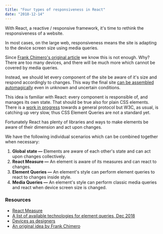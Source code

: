 ```yaml
---
title: "Four types of responsiveness in React"
date: "2018-12-14"
---
```


With React, a reactive / responsive framework, it's time to rethink the responsiveness of a website.
<!--more-->

In most cases, on the large web, responsiveness means the site is adapting to the device screen size using media queries.

Since [Frank Chimero's original article](https://frankchimero.com/writing/the-webs-grain/) we know this is not enough. Why? There are too many devices, and there will be much more which cannot be covered by media queries.

Instead, we should let every component of the site be aware of it's size and respond accordingly to changes. This way the final site [can be assembled automagically](http://metamn.io/beat/tomorrowww/) even in unknown and uncertain conditions.

This idea is familiar with React: every component is responsible of, and manages its own state. That should be true also for plain CSS elements. There is a [work in progress](https://elementqueries.com/) towards a general protocol but W3C, as usual, is catching up very slow, thus CSS Element Queries are not a standard yet.

Fortunately React has plenty of libraries and ways to make elements be aware of their dimension and act upon changes.

We have the following individual scenarios which can be combined together when necessary:

1. **Global state &mdash;** Elements are aware of each other's state and can act upon changes collectively.
2. **React Measure &mdash;** An element is aware of its measures and can react to changes.
3. **Element Queries &mdash;** An element's style can perform element queries to react to changes inside style.
4. **Media Queries &mdash;** An element's style can perform classic media queries and react when device screen size is changed.


### Resources

- [React Measure](https://github.com/souporserious/react-measure)
- [A list of available technologies for element queries, Dec 2018](https://github.com/ZeeCoder/container-query)
- [Devices as designers](http://metamn.io/beat/tomorrowww/)
- [An original idea by Frank Chimero](https://frankchimero.com/writing/the-webs-grain/)
